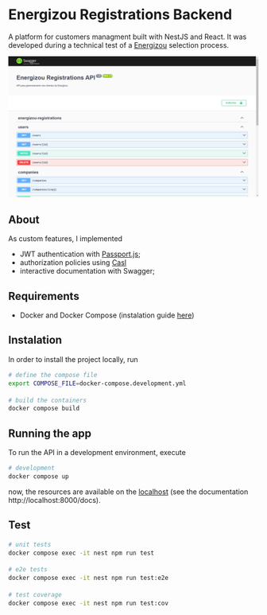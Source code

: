 # Energizou Registrations Backend

A platform for customers managment built with NestJS and React. It was developed during a technical test of a [Energizou](https://www.linkedin.com/company/energizou/) selection process.

![API Overview](./screenshots/main.png)

## About

As custom features, I implemented

- JWT authentication with [Passport.js](https://www.passportjs.org/);
- authorization policies using [Casl](https://casl.js.org/v6/en)
- interactive documentation with Swagger;

## Requirements

- Docker and Docker Compose (instalation guide [here](https://docs.docker.com/compose/install/))

## Instalation

In order to install the project locally, run

```bash
# define the compose file
export COMPOSE_FILE=docker-compose.development.yml

# build the containers
docker compose build
```

## Running the app

To run the API in a development environment, execute

```bash
# development
docker compose up
```

now, the resources are available on the [localhost](http://localhost:8000) (see the documentation http://localhost:8000/docs).

## Test

```bash
# unit tests
docker compose exec -it nest npm run test

# e2e tests
docker compose exec -it nest npm run test:e2e

# test coverage
docker compose exec -it nest npm run test:cov
```

